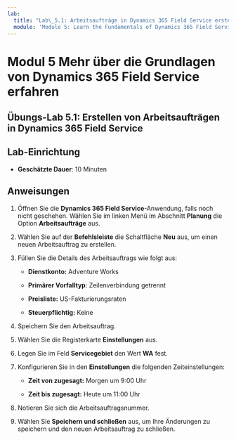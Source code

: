 ```yaml
---
lab:
  title: "Lab\_5.1: Arbeitsaufträge in Dynamics 365 Field Service erstellen"
  module: 'Module 5: Learn the Fundamentals of Dynamics 365 Field Service'
---
```


<a name="module-5-learn-the-fundamentals-of-dynamics-365-field-service"></a>Modul 5 Mehr über die Grundlagen von Dynamics 365 Field Service erfahren
========================

## <a name="practice-lab-51---creating-work-orders-in-dynamics-365-field-service"></a>Übungs-Lab 5.1: Erstellen von Arbeitsaufträgen in Dynamics 365 Field Service

## <a name="lab-setup"></a>Lab-Einrichtung

  - **Geschätzte Dauer**: 10 Minuten

## <a name="instructions"></a>Anweisungen

1. Öffnen Sie die **Dynamics 365 Field Service**-Anwendung, falls noch nicht geschehen. Wählen Sie im linken Menü im Abschnitt **Planung** die Option **Arbeitsaufträge** aus.

2. Wählen Sie auf der **Befehlsleiste** die Schaltfläche **Neu** aus, um einen neuen Arbeitsauftrag zu erstellen.

3. Füllen Sie die Details des Arbeitsauftrags wie folgt aus:

    - **Dienstkonto:** Adventure Works

    - **Primärer Vorfalltyp**: Zeilenverbindung getrennt

    - **Preisliste:** US-Fakturierungsraten

    - **Steuerpflichtig:** Keine

4. Speichern Sie den Arbeitsauftrag.

4. Wählen Sie die Registerkarte **Einstellungen** aus.

5. Legen Sie im Feld **Servicegebiet** den Wert **WA** fest. 

6. Konfigurieren Sie in den **Einstellungen** die folgenden Zeiteinstellungen:

    - **Zeit von zugesagt:** Morgen um 9:00 Uhr

    - **Zeit bis zugesagt:** Heute um 11:00 Uhr

7. Notieren Sie sich die Arbeitsauftragsnummer. 

8. Wählen Sie **Speichern und schließen** aus, um Ihre Änderungen zu speichern und den neuen Arbeitsauftrag zu schließen.
